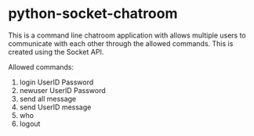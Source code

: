 # python-socket-chatroom
This is a command line chatroom application with allows multiple users to communicate with each other through the allowed commands. This is created using the Socket API.

Allowed commands:
1. login UserID Password
2. newuser UserID Password
3. send all message
4. send UserID message
5. who
6. logout
